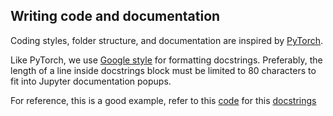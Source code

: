 ## Writing code and documentation

Coding styles, folder structure, and documentation are inspired by [PyTorch](https://github.com/pytorch/pytorch). 

Like PyTorch, we use [Google style](http://sphinxcontrib-napoleon.readthedocs.io/en/latest/example_google.html) for formatting docstrings. Preferably, the length of a line inside docstrings block must be limited to 80 characters to fit into Jupyter documentation popups. 

For reference, this is a good example, refer to this [code](https://pytorch.org/docs/stable/_modules/torch/nn/modules/conv.html#Conv1d) for this [docstrings](https://pytorch.org/docs/stable/generated/torch.nn.Conv1d.html#torch.nn.Conv1d)
